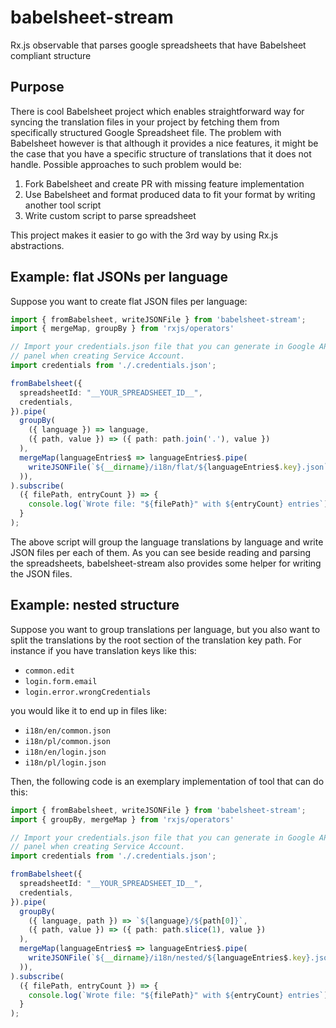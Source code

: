 # babelsheet-stream

Rx.js observable that parses google spreadsheets that have Babelsheet compliant structure

## Purpose

There is cool Babelsheet project which enables straightforward way for syncing 
the translation files in your project by fetching them from specifically structured
Google Spreadsheet file. The problem with Babelsheet however is that although it provides
a nice features, it might be the case that you have a specific structure of translations that
it does not handle. Possible approaches to such problem would be:

1. Fork Babelsheet and create PR with missing feature implementation
2. Use Babelsheet and format produced data to fit your format by writing another tool script
3. Write custom script to parse spreadsheet

This project makes it easier to go with the 3rd way by using Rx.js abstractions.

## Example: flat JSONs per language

Suppose you want to create flat JSON files per language:

```typescript
import { fromBabelsheet, writeJSONFile } from 'babelsheet-stream';
import { mergeMap, groupBy } from 'rxjs/operators'

// Import your credentials.json file that you can generate in Google API console 
// panel when creating Service Account.
import credentials from './.credentials.json';

fromBabelsheet({
  spreadsheetId: "__YOUR_SPREADSHEET_ID__",
  credentials,
}).pipe(
  groupBy(
    ({ language }) => language,
    ({ path, value }) => ({ path: path.join('.'), value })
  ),
  mergeMap(languageEntries$ => languageEntries$.pipe(
    writeJSONFile(`${__dirname}/i18n/flat/${languageEntries$.key}.json`)
  )),
).subscribe(
  ({ filePath, entryCount }) => {
    console.log(`Wrote file: "${filePath}" with ${entryCount} entries`);
  }
);
```

The above script will group the language translations by language and write JSON files per each of them.
As you can see beside reading and parsing the spreadsheets, babelsheet-stream also provides some
helper for writing the JSON files.

## Example: nested structure

Suppose you want to group translations per language, but you also want to split the translations
by the root section of the translation key path. For instance if you have translation keys like this:

* `common.edit`
* `login.form.email`
* `login.error.wrongCredentials`

you would like it to end up in files like:

* `i18n/en/common.json`
* `i18n/pl/common.json`
* `i18n/en/login.json`
* `i18n/pl/login.json`

Then, the following code is an exemplary implementation of tool that can do this:

```typescript
import { fromBabelsheet, writeJSONFile } from 'babelsheet-stream';
import { groupBy, mergeMap } from 'rxjs/operators'

// Import your credentials.json file that you can generate in Google API console 
// panel when creating Service Account.
import credentials from './.credentials.json';

fromBabelsheet({
  spreadsheetId: "__YOUR_SPREADSHEET_ID__",
  credentials,
}).pipe(
  groupBy(
    ({ language, path }) => `${language}/${path[0]}`,
    ({ path, value }) => ({ path: path.slice(1), value })
  ),
  mergeMap(languageEntries$ => languageEntries$.pipe(
    writeJSONFile(`${__dirname}/i18n/nested/${languageEntries$.key}.json`)
  )),
).subscribe(
  ({ filePath, entryCount }) => {
    console.log(`Wrote file: "${filePath}" with ${entryCount} entries`);
  }
);
```